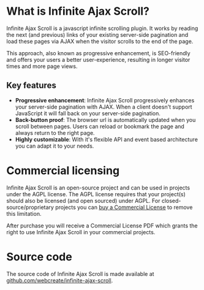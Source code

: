 # What is Infinite Ajax Scroll?

Infinite Ajax Scroll is a javascript infinite scrolling plugin. It works by reading the next (and previous) links of your existing server-side pagination and load these pages via AJAX when the visitor scrolls to the end of the page.

This approach, also known as progressive enhancement, is SEO-friendly and offers your users a better user-experience, resulting in longer visitor times and more page views.

## Key features

* **Progressive enhancement**: Infinite Ajax Scroll progressively enhances your server-side pagination with AJAX. When a client doesn't support JavaScript it will fall back on your server-side pagination.
* **Back-button proof**: The browser url is automatically updated when you scroll between pages. Users can reload or bookmark the page and always return to the right page.
* **Highly customizable**: With it's flexible API and event based architecture you can adapt it to your needs.

# Commercial licensing

Infinite Ajax Scroll is an open-source project and can be used in projects under the AGPL license. The AGPL license requires that your project(s) should also be licensed (and open sourced) under AGPL. For closed-source/proprietary projects you can [buy a Commercial License](https://infiniteajaxscroll.com/pricing) to remove this limitation.

After purchase you will receive a Commercial License PDF which grants the right to use Infinite Ajax Scroll in your commercial projects. 

# Source code

The source code of Infinite Ajax Scroll is made available at [github.com/webcreate/infinite-ajax-scroll](https://github.com/webcreate/infinite-ajax-scroll).
